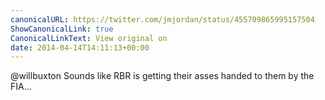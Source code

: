 ```yaml
---
canonicalURL: https://twitter.com/jmjordan/status/455709865995157504
ShowCanonicalLink: true
CanonicalLinkText: View original on
date: 2014-04-14T14:11:13+00:00
---
```

@willbuxton Sounds like RBR is getting their asses handed to them by the FIA...